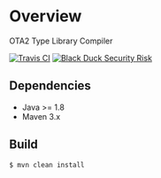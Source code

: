 # Overview

OTA2 Type Library Compiler

[![Travis CI](https://travis-ci.com/OpenTravel/OTM-DE-Compiler.svg?branch=master)](https://travis-ci.com/OpenTravel/OTM-DE-Compiler) [![Black Duck Security Risk](https://copilot.blackducksoftware.com/github/repos/OpenTravel/OTM-DE-Compiler/branches/master/badge-risk.svg)](https://copilot.blackducksoftware.com/github/repos/OpenTravel/OTM-DE-Compiler/branches/master)

## Dependencies
* Java >= 1.8
* Maven 3.x


## Build
```
$ mvn clean install
```
